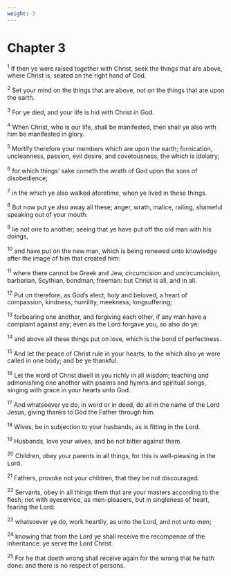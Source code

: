 ```yaml
---
weight: 3
---
```


# Chapter 3

<sup>1</sup> If then ye were raised together with Christ, seek the things that are above, where Christ is, seated on the right hand of God. 

<sup>2</sup> Set your mind on the things that are above, not on the things that are upon the earth. 

<sup>3</sup> For ye died, and your life is hid with Christ in God. 

<sup>4</sup> When Christ, who is our life, shall be manifested, then shall ye also with him be manifested in glory. 

<sup>5</sup> Mortify therefore your members which are upon the earth; fornication, uncleanness, passion, evil desire, and covetousness, the which is idolatry; 

<sup>6</sup> for which things’ sake cometh the wrath of God upon the sons of disobedience; 

<sup>7</sup> in the which ye also walked aforetime, when ye lived in these things. 

<sup>8</sup> But now put ye also away all these; anger, wrath, malice, railing, shameful speaking out of your mouth: 

<sup>9</sup> lie not one to another; seeing that ye have put off the old man with his doings, 

<sup>10</sup> and have put on the new man, which is being renewed unto knowledge after the image of him that created him: 

<sup>11</sup> where there cannot be Greek and Jew, circumcision and uncircumcision, barbarian, Scythian, bondman, freeman: but Christ is all, and in all. 

<sup>12</sup> Put on therefore, as God’s elect, holy and beloved, a heart of compassion, kindness, humility, meekness, longsuffering; 

<sup>13</sup> forbearing one another, and forgiving each other, if any man have a complaint against any; even as the Lord forgave you, so also do ye: 

<sup>14</sup> and above all these things put on love, which is the bond of perfectness. 

<sup>15</sup> And let the peace of Christ rule in your hearts, to the which also ye were called in one body; and be ye thankful. 

<sup>16</sup> Let the word of Christ dwell in you richly in all wisdom; teaching and admonishing one another with psalms and hymns and spiritual songs, singing with grace in your hearts unto God. 

<sup>17</sup> And whatsoever ye do, in word or in deed, do all in the name of the Lord Jesus, giving thanks to God the Father through him. 

<sup>18</sup> Wives, be in subjection to your husbands, as is fitting in the Lord. 

<sup>19</sup> Husbands, love your wives, and be not bitter against them. 

<sup>20</sup> Children, obey your parents in all things, for this is well-pleasing in the Lord. 

<sup>21</sup> Fathers, provoke not your children, that they be not discouraged. 

<sup>22</sup> Servants, obey in all things them that are your masters according to the flesh; not with eyeservice, as men-pleasers, but in singleness of heart, fearing the Lord: 

<sup>23</sup> whatsoever ye do, work heartily, as unto the Lord, and not unto men; 

<sup>24</sup> knowing that from the Lord ye shall receive the recompense of the inheritance: ye serve the Lord Christ. 

<sup>25</sup> For he that doeth wrong shall receive again for the wrong that he hath done: and there is no respect of persons. 


